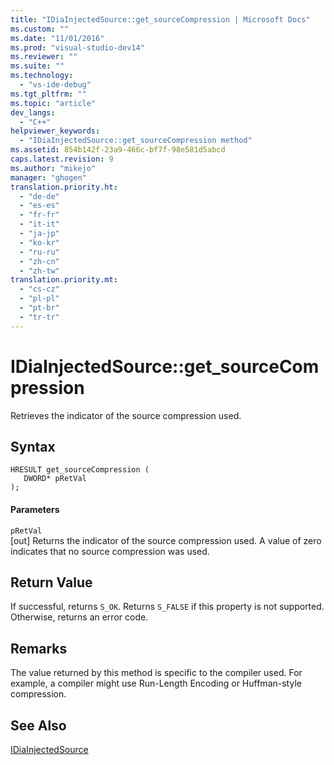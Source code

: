 ```yaml
---
title: "IDiaInjectedSource::get_sourceCompression | Microsoft Docs"
ms.custom: ""
ms.date: "11/01/2016"
ms.prod: "visual-studio-dev14"
ms.reviewer: ""
ms.suite: ""
ms.technology: 
  - "vs-ide-debug"
ms.tgt_pltfrm: ""
ms.topic: "article"
dev_langs: 
  - "C++"
helpviewer_keywords: 
  - "IDiaInjectedSource::get_sourceCompression method"
ms.assetid: 854b142f-23a9-466c-bf7f-98e581d5abcd
caps.latest.revision: 9
ms.author: "mikejo"
manager: "ghogen"
translation.priority.ht: 
  - "de-de"
  - "es-es"
  - "fr-fr"
  - "it-it"
  - "ja-jp"
  - "ko-kr"
  - "ru-ru"
  - "zh-cn"
  - "zh-tw"
translation.priority.mt: 
  - "cs-cz"
  - "pl-pl"
  - "pt-br"
  - "tr-tr"
---
```

# IDiaInjectedSource::get_sourceCompression
Retrieves the indicator of the source compression used.  
  
## Syntax  
  
```cpp#  
HRESULT get_sourceCompression (   
   DWORD* pRetVal  
);  
```  
  
#### Parameters  
 `pRetVal`  
 [out] Returns the indicator of the source compression used. A value of zero indicates that no source compression was used.  
  
## Return Value  
 If successful, returns `S_OK`. Returns `S_FALSE` if this property is not supported. Otherwise, returns an error code.  
  
## Remarks  
 The value returned by this method is specific to the compiler used. For example, a compiler might use Run-Length Encoding or Huffman-style compression.  
  
## See Also  
 [IDiaInjectedSource](../../debugger/debug-interface-access/idiainjectedsource.md)